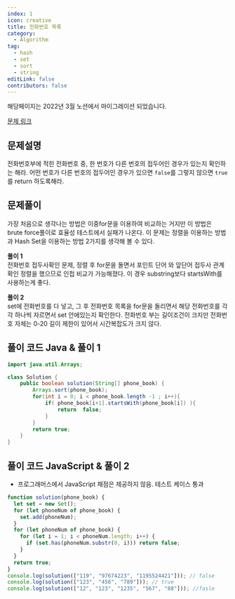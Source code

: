 ```yaml
---
index: 1
icon: creative
title: 전화번호 목록
category:
  - Algorithm
tag:
  - hash
  - set
  - sort
  - string
editLink: false
contributors: false
---
```


해당페이지는 2022년 3월 노션에서 마이그레이션 되었습니다.

[문제 링크](https://programmers.co.kr/learn/courses/30/lessons/42577)

## 문제설명

전화번호부에 적힌 전화번호 중, 한 번호가 다른 번호의 접두어인 경우가 있는지 확인하는 해라. 어떤 번호가 다른 번호의 접두어인 경우가 있으면 `false`를 그렇지 않으면 `true`를 return 하도록해라.

## 문제풀이

가장 처음으로 생각나는 방법은 이중for문을 이용하여 비교하는 거지만 이 방법은 brute force풀이로 효율성 테스트에서 실패가 나온다. 이 문제는 정렬을 이용하는 방법과 Hash Set을 이용하는 방법 2가지를 생각해 볼 수 있다.

**풀이 1**  
전화번호 접두사확인 문제, 정렬 후 for문을 돌면서 포인트 단어 와 앞단어 접두사 관계 확인 정렬을 했으므로 인접 비교가 가능해졌다.
이 경우 substring보다 startsWith를 사용하는게 좋다.

**풀이 2**  
set에 전화번호를 다 넣고, 그 후 전화번호 목록을 for문을 돌리면서 해당 전화번호를 각각 하나씩 자르면서 set 안에있는지 확인한다. 전화번호 부는 길이조건이 크지만 전화번호 자체는 0-20
길이 제한이 있어서 시간복잡도가 크지 않다.

## 풀이 코드 Java & 풀이 1

```java
import java.util.Arrays;

class Solution {
    public boolean solution(String[] phone_book) {
        Arrays.sort(phone_book);
        for(int i = 0; i < phone_book.length -1 ; i++){
            if( phone_book[i+1].startsWith(phone_book[i]) ){
                return  false;
            }
        }
        return true;
    }
}
```

## 풀이 코드 JavaScript & 풀이 2

- 프로그래머스에서 JavaScript 채점은 제공하지 않음. 테스트 케이스 통과

```js
function solution(phone_book) {
  let set = new Set();
  for (let phoneNum of phone_book) {
    set.add(phoneNum);
  }
  for (let phoneNum of phone_book) {
    for (let i = 1; i < phoneNum.length; i++) {
      if (set.has(phoneNum.substr(0, i))) return false;
    }
  }
  return true;
}
console.log(solution(["119", "97674223", "1195524421"])); // false
console.log(solution(["123", "456", "789"])); // true
console.log(solution(["12", "123", "1235", "567", "88"])); //fasle
```
